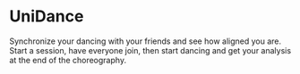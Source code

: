 # UniDance
Synchronize your dancing with your friends and see how aligned you are. Start a session, have everyone join, then start dancing and get your analysis at the end of the choreography. 
